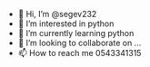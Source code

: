 - 👋 Hi, I’m @segev232
- 👀 I’m interested in python
- 🌱 I’m currently learning python
- 💞️ I’m looking to collaborate on ...
- 📫 How to reach me 0543341315

<!---
segev232/segev232 is a ✨ special ✨ repository because its `README.md` (this file) appears on your GitHub profile.
You can click the Preview link to take a look at your changes.
--->
